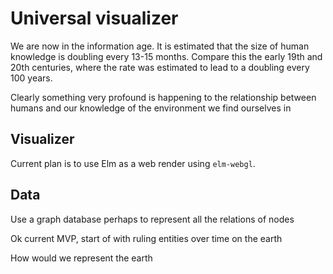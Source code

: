 # Universal visualizer

<!--{{{
  "title" : "Universal visualizer",
  "date" : "2016-08-29T03:04:21.983Z",
  "byline": "93 bilion lightyears, nearly 14 billion years, someone has to do something",
  "preview": "Google is good. Google is very good, but it could be better"
}}}-->

We are now in the information age. It is estimated that the size of human
knowledge is doubling every 13-15 months. Compare this the early 19th and 20th
centuries, where the rate was estimated to lead to a doubling every 100 years.

Clearly something very profound is happening to the relationship between humans
and our knowledge of the environment we find ourselves in

## Visualizer

Current plan is to use Elm as a web render using `elm-webgl`.

## Data

Use a graph database perhaps to represent all the relations of nodes

Ok current MVP, start of with ruling entities over time on the earth

How would we represent the earth